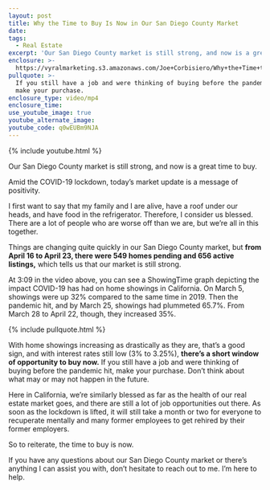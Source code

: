 ```yaml
---
layout: post
title: Why the Time to Buy Is Now in Our San Diego County Market
date:
tags:
  - Real Estate
excerpt: 'Our San Diego County market is still strong, and now is a great time to buy.'
enclosure: >-
  https://vyralmarketing.s3.amazonaws.com/Joe+Corbisiero/Why+the+Time+to+Buy+Is+Now+in+Our+San+Diego+County+Market.mp4
pullquote: >-
  If you still have a job and were thinking of buying before the pandemic hit,
  make your purchase.
enclosure_type: video/mp4
enclosure_time:
use_youtube_image: true
youtube_alternate_image:
youtube_code: q0wEUBm9NJA
---
```


{% include youtube.html %}

Our San Diego County market is still strong, and now is a great time to buy.&nbsp;

Amid the COVID-19 lockdown, today’s market update is a message of positivity.

I first want to say that my family and I are alive, have a roof under our heads, and have food in the refrigerator. Therefore, I consider us blessed. There are a lot of people who are worse off than we are, but we’re all in this together.

Things are changing quite quickly in our San Diego County market, but **from April 16 to April 23, there were 549 homes pending and 656 active listings,** which tells us that our market is still strong.&nbsp;

At 3:09 in the video above, you can see a ShowingTime graph depicting the impact COVID-19 has had on home showings in California. On March 5, showings were up 32% compared to the same time in 2019. Then the pandemic hit, and by March 25, showings had plummeted 65.7%. From March 28 to April 22, though, they increased 35%.

{% include pullquote.html %}

With home showings increasing as drastically as they are, that’s a good sign, and with interest rates still low (3% to 3.25%), **there’s a short window of opportunity to buy now.** If you still have a job and were thinking of buying before the pandemic hit, make your purchase. Don’t think about what may or may not happen in the future.&nbsp;

Here in California, we’re similarly blessed as far as the health of our real estate market goes, and there are still a lot of job opportunities out there. As soon as the lockdown is lifted, it will still take a month or two for everyone to recuperate mentally and many former employees to get rehired by their former employers.&nbsp;

So to reiterate, the time to buy is now.

If you have any questions about our San Diego County market or there’s anything I can assist you with, don’t hesitate to reach out to me. I’m here to help.